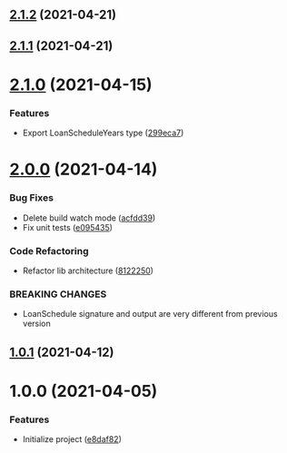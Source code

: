 ## [2.1.2](https://github.com/untemps/loan-schedule/compare/v2.1.1...v2.1.2) (2021-04-21)

## [2.1.1](https://github.com/untemps/loan-schedule/compare/v2.1.0...v2.1.1) (2021-04-21)

# [2.1.0](https://github.com/untemps/loan-schedule/compare/v2.0.0...v2.1.0) (2021-04-15)


### Features

* Export LoanScheduleYears type ([299eca7](https://github.com/untemps/loan-schedule/commit/299eca71b4377de3622c6a9e38b239b02cae5cca))

# [2.0.0](https://github.com/untemps/loan-schedule/compare/v1.0.1...v2.0.0) (2021-04-14)


### Bug Fixes

* Delete build watch mode ([acfdd39](https://github.com/untemps/loan-schedule/commit/acfdd3949bf6910ce3e676c7df8e7ba380b32206))
* Fix unit tests ([e095435](https://github.com/untemps/loan-schedule/commit/e0954358ee4ee2fc372f084acae39b8445fb4d21))


### Code Refactoring

* Refactor lib architecture ([8122250](https://github.com/untemps/loan-schedule/commit/8122250045fd7261be7f583f75a9e045a675b32b))


### BREAKING CHANGES

* LoanSchedule signature and output are very different from previous version

## [1.0.1](https://github.com/untemps/loan-schedule/compare/v1.0.0...v1.0.1) (2021-04-12)

# 1.0.0 (2021-04-05)


### Features

* Initialize project ([e8daf82](https://github.com/untemps/loan-schedule/commit/e8daf82284d28ad82f65a11c24e57311c7a0761a))
